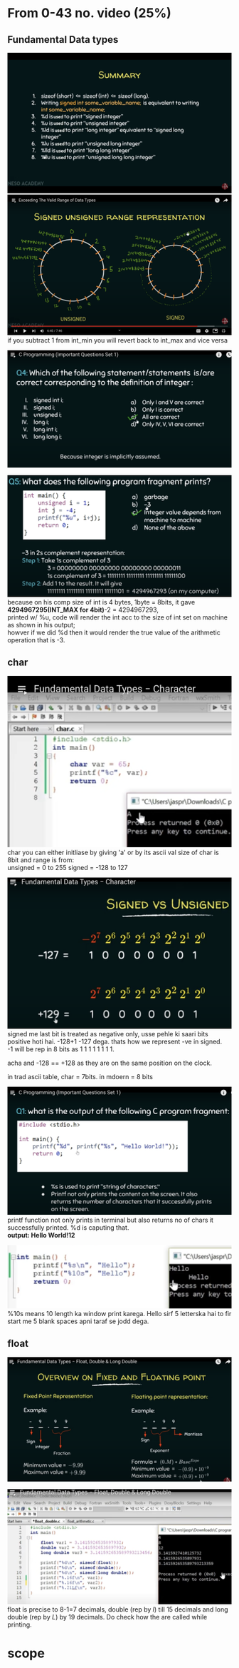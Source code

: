 # From 0-43 no. video (25%)
## Fundamental Data types
![summary of basics](2024-10-02-14-49-31.png)
![](2024-10-02-14-51-08.png)
if you subtract 1 from int_min you will revert back to int_max and vice versa

![](2024-10-02-15-33-49.png)

![](2024-10-02-15-36-48.png) because on his comp size of int is 4 bytes, 1byte = 8bits, it gave **4294967295(INT_MAX for 4bit)**-2  = 4294967293,  
printed w/ %u, code will render the int acc to the size of int set on machine as shown in his output;  
howver if we did %d then it would render the true value of the arithmetic operation that is -3.

## char
![](image.png) char you can either initliase by giving 'a' or by its ascii val
size of char is 8bit and range is from:  
    unsigned = 0 to 255
    signed = -128 to 127

![](2024-10-02-15-02-24.png) signed me last bit is treated as negative only, usse pehle ki saari bits positive hoti hai. -128+1 -127 dega. thats how we represent -ve in signed.  
-1 will be rep in 8 bits as 1 1 1 1 1 1 1 1. 

acha and -128 == +128 as they are on the same position on the clock.  

in trad ascii table, char  = 7bits. in mdoern = 8 bits

![](2024-10-02-15-20-53.png) printf function not only prints in terminal but also returns no of chars it successfully printed. %d is caputing that.  
**output: Hello World!12**

![](2024-10-02-15-23-22.png) %10s means 10 length ka window print karega. Hello sirf 5 letterska hai to fir start me 5 blank spaces apni taraf se jodd dega.


## float
![](2024-10-02-15-10-54.png)

![](2024-10-02-15-16-58.png) float is precise to 8-1=7 decimals, double (rep by *l*) till 15 decimals and long double (rep by *L*) by 19 decimals. Do check how the are called while printing. 

# scope





   

